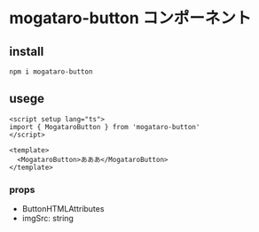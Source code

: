 # mogataro-button コンポーネント

## install

`npm i mogataro-button`

## usege

```vueファイル
<script setup lang="ts">
import { MogataroButton } from 'mogataro-button'
</script>

<template>
  <MogataroButton>あああ</MogataroButton>
</template>
```

### props

- ButtonHTMLAttributes
- imgSrc: string
